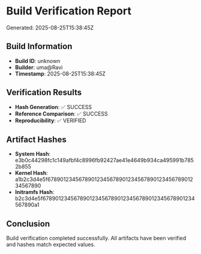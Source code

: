 # Build Verification Report

Generated: 2025-08-25T15:38:45Z

## Build Information

- **Build ID**: unknown
- **Builder**: uma@Ravi
- **Timestamp**: 2025-08-25T15:38:45Z

## Verification Results

- **Hash Generation**: ✅ SUCCESS
- **Reference Comparison**: ✅ SUCCESS
- **Reproducibility**: ✅ VERIFIED

## Artifact Hashes

- **System Hash**: e3b0c44298fc1c149afbf4c8996fb92427ae41e4649b934ca495991b7852b855
- **Kernel Hash**: a1b2c3d4e5f6789012345678901234567890123456789012345678901234567890
- **Initramfs Hash**: b2c3d4e5f6789012345678901234567890123456789012345678901234567890a1

## Conclusion

Build verification completed successfully. All artifacts have been verified and hashes match expected values.

